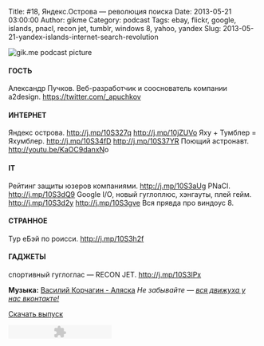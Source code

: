 Title: #18, Яндекс.Острова — революция поиска
Date: 2013-05-21 03:00:00
Author: gikme
Category: podcast
Tags: ebay, flickr, google, islands, pnacl, recon jet, tumblr, windows 8, yahoo, yandex
Slug: 2013-05-21-yandex-islands-internet-search-revolution

![gik.me podcast picture](http://3.bp.blogspot.com/-AitMtEmqlFw/UZugfuZMlNI/AAAAAAAALJw/1Xs3GNXcoYk/s1600/gikme-pic-s01e18.jpg)

#### ГОСТЬ

Александр Пучков. Веб-разработчик и сооснователь компании a2design.
    <https://twitter.com/_apuchkov>

#### ИНТЕРНЕТ

Яндекс острова. <http://j.mp/10S327q> <http://j.mp/10jZUVo>
Яху + Тумблер = Яхумблер. <http://j.mp/10S34fD>
    <http://j.mp/10S37YR>
Поющий астронавт. <http://youtu.be/KaOC9danxN>o

#### IT

Рейтинг защиты юзеров компаниями. <http://j.mp/10S3aUg>
PNaCl. <http://j.mp/10S3dQ9>
Google I/O, новый гуглоплюс, хэнгауты, плей гейм.
    <http://j.mp/10S3d2y> <http://j.mp/10S3gve>
Вся прявда про виндоус 8.

#### СТРАННОЕ

Тур еБэй по роисси. <http://j.mp/10S3h2f>

#### ГАДЖЕТЫ

спортивный гуглоглас — RECON JET. <http://j.mp/10S3lPx>

**Музыка:** [Василий Корчагин - Аляска](http://vk.com/bacc3)
*Не забывайте — [вся движуха у нас вконтакте!](http://vk.com/gikme)*

[Скачать
выпуск](http://static.qnub.ru/gik.me/mp3/s01/00018-yandex-islands-internet-search-revolution.mp3)

<embed type="application/x-shockwave-flash" src="http://assets.tumblr.com/swf/audio_player.swf?audio_file=http%3A%2F%2Fstatic.qnub.ru%2Fgik.me%2Fmp3%2Fs01%2F00018-yandex-islands-internet-search-revolution.mp3&amp;color=FFFFFF" height="27" width="207" quality="best" wmode="opaque">
</embed>

